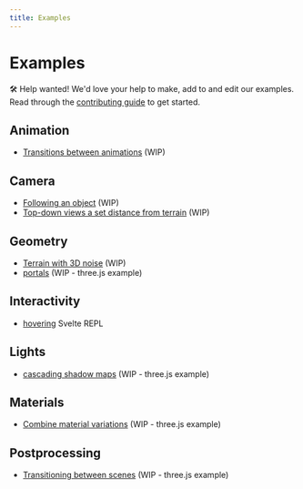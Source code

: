 ```yaml
---
title: Examples
---
```


# Examples

🛠️ Help wanted! We'd love your help to make, add to and edit our examples. Read through the [contributing guide](https://github.com/threlte/threlte/blob/main/CONTRIBUTING.md) to get started.

## Animation

- [Transitions between animations](./animationTransitions.md) (WIP)

## Camera

- [Following an object](./template.md) (WIP)
- [Top-down views a set distance from terrain](./template.md) (WIP)

## Geometry

- [Terrain with 3D noise](./template.md) (WIP)
- [portals](https://threejs.org/examples/#webgl_portal) (WIP - three.js example)

## Interactivity

- [hovering](https://svelte.dev/repl/bcb9474112ca440cb3c1f67e74250bcf?version=3.46.2) Svelte REPL

## Lights

- [cascading shadow maps](https://threejs.org/examples/#webgl_shadowmap_csm) (WIP - three.js example)

## Materials

- [Combine material variations](https://threejs.org/examples/?q=material#webgl_materials_variations_toon) (WIP - three.js example)

## Postprocessing

- [Transitioning between scenes](https://threejs.org/examples/?q=postprocess#webgl_postprocessing_crossfade) (WIP - three.js example)
